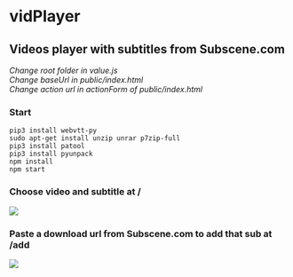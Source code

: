 # vidPlayer
## Videos player with subtitles from Subscene.com
*Change root folder in value.js* <br/>
*Change baseUrl in public/index.html* <br/>
*Change action url in actionForm of public/index.html* <br/>
### Start
```pip3 install webvtt-py```<br>
```sudo apt-get install unzip unrar p7zip-full```<br>
```pip3 install patool```<br>
```pip3 install pyunpack```<br>
```npm install```<br>
```npm start```
### Choose video and subtitle at /
![](https://github.com/frydaiii/vidPlayer/blob/master/public/images/example1.png)
### Paste a download url from Subscene.com to add that sub at /add
![](https://github.com/frydaiii/vidPlayer/blob/master/public/images/example2.png)
